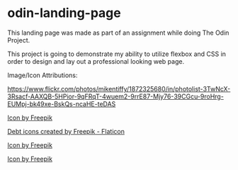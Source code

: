 # odin-landing-page

This landing page was made as part of an assignment while doing The Odin Project.

This project is going to demonstrate my ability to utilize flexbox and CSS in order to design and lay out a professional looking web page.





Image/Icon Attributions:

https://www.flickr.com/photos/mikentiffy/1872325680/in/photolist-3TwNcX-3Rsacf-AAXQB-5HPior-9qFRqT-4wuem2-9rrE87-Mjy76-39CGcu-9roHrg-EUMpj-bk49xe-BskQs-ncaHE-teDAS

<a href="https://www.freepik.com/icon/handshake_1006555#fromView=search&term=&page=1&position=4&track=sph">Icon by Freepik</a>

<a href="https://www.flaticon.com/free-icons/debt" title="debt icons">Debt icons created by Freepik - Flaticon</a>

<a href="https://www.freepik.com/icon/profits_3467330#fromView=search&term=investment&page=1&position=0&track=ais">Icon by Freepik</a>

<a href="https://www.freepik.com/icon/badge_3975704#fromView=search&term=red+coin&page=1&position=0&track=ais">Icon by Freepik</a>